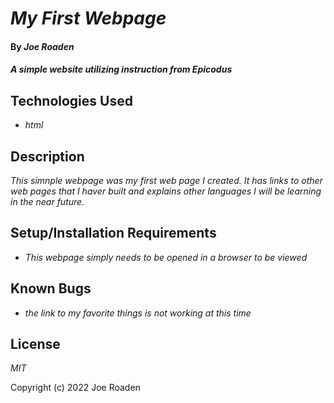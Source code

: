 # _My First Webpage_

#### By _**Joe Roaden**_

#### _A simple website utilizing instruction from Epicodus_

## Technologies Used

* _html_



## Description

_This simnple webpage was my first web page I created. It has links to other web pages that I haver built and explains other languages I will be learning in the near future._

## Setup/Installation Requirements

* _This webpage simply needs to be opened in a browser to be viewed_


## Known Bugs

* _the link to my favorite things is not working at this time_


## License

_MIT_

Copyright (c) 2022 Joe Roaden